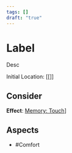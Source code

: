 ```yaml
---
tags: []
draft: "true"
---
```

# Label
Desc

Initial Location: [[]]
## Consider

**Effect**: [Memory: Touch](https://uadaf.theevilroot.xyz/rowenarium/element/mem.touch)]
## Aspects
- #Comfort
